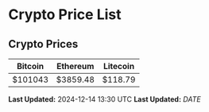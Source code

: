 # Crypto Price List

## Crypto Prices
| Bitcoin | Ethereum | Litecoin |
| ------- | -------- | -------- |
| $101043 | $3859.48 | $118.79 |
**Last Updated:** 2024-12-14 13:30 UTC
**Last Updated:** $DATE$

